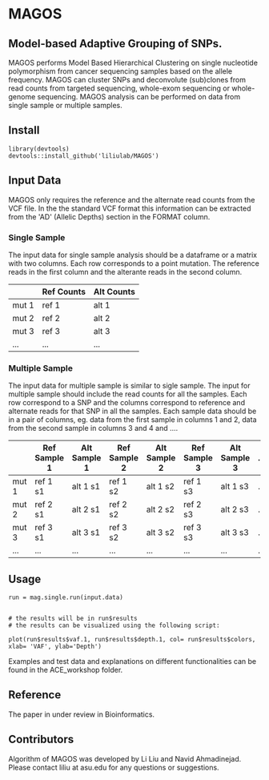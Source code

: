 # MAGOS
## Model-based Adaptive Grouping of SNPs. 
 MAGOS performs Model Based Hierarchical Clustering on single nucleotide polymorphism from cancer sequencing samples based on the allele frequency. MAGOS can cluster SNPs and deconvolute (sub)clones from read counts from targeted sequencing, whole-exom sequencing or whole-genome sequencing. MAGOS analysis can be performed on data from single sample or multiple samples. 


## Install

```
library(devtools)
devtools::install_github('liliulab/MAGOS')
```


## Input Data
MAGOS only requires the reference and the alternate read counts from the VCF file. In the the standard VCF format this information can be extracted from the 'AD' (Allelic Depths) section in the FORMAT column. 


### Single Sample
The input data for single sample analysis should be a dataframe or a matrix with two columns. Each row corresponds to a point mutation. The reference reads in the first column and the alterante reads in the second column. 

| | Ref Counts | Alt Counts|
|----|---------|--------|
|mut 1  | ref 1      | alt 1     |
|mut 2 | ref 2      | alt 2     |
|mut 3 | ref 3      | alt 3     |
|...|...|...|


### Multiple Sample
The input data for multiple sample is similar to sigle sample. The input for multiple sample should include the read counts for all the samples. Each row correspond to a SNP and the columns correspond to reference and alternate reads for that SNP in all the samples. Each sample data should be in a pair of columns, eg. data from the first sample in columns 1 and 2, data from the second sample in columns 3 and 4 and .... 

| | Ref Sample 1 | Alt Sample 1| Ref Sample 2| Alt Sample 2| Ref Sample 3 | Alt Sample 3|...|...|
|----|---------|--------|---|---|---|---|---|---|
|mut 1  | ref 1 s1     | alt 1 s1    | ref 1 s2| alt 1 s2| ref 1 s3 | alt 1 s3|...|...|
|mut 2 | ref 2 s1     | alt 2 s1     |ref 2 s2| alt 2 s2| ref 2 s3 | alt 2 s3|...|...|
|mut 3 | ref 3 s1    | alt 3 s1    |ref 3 s2| alt 3 s2| ref 3 s3 | alt 3 s3|...|...|
|...|...|...|...|...|...|...|...|...|


## Usage
```
run = mag.single.run(input.data)


# the results will be in run$results
# the results can be visualized using the following script: 

plot(run$results$vaf.1, run$results$depth.1, col= run$results$colors, xlab= 'VAF', ylab='Depth') 
```

Examples and test data and explanations on different functionalities can be found in the ACE_workshop folder. 




## Reference

The paper in under review in Bioinformatics. 




## Contributors
Algorithm of MAGOS was developed by Li Liu and Navid Ahmadinejad. Please contact liliu at asu.edu for any questions or suggestions. 
